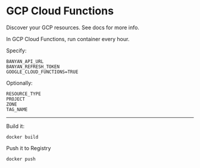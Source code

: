 # GCP Cloud Functions

Discover your GCP resources. See docs for more info.

In GCP Cloud Functions, run container every hour.


Specify:
```
BANYAN_API_URL
BANYAN_REFRESH_TOKEN
GOOGLE_CLOUD_FUNCTIONS=TRUE
```

Optionally:
```
RESOURCE_TYPE
PROJECT
ZONE
TAG_NAME
```

---

Build it:
```
docker build
```

Push it to Registry
```
docker push
```

